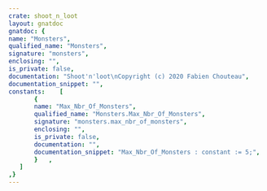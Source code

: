 ```yaml
---
crate: shoot_n_loot
layout: gnatdoc
gnatdoc: {
name: "Monsters",
qualified_name: "Monsters",
signature: "monsters",
enclosing: "",
is_private: false,
documentation: "Shoot'n'loot\nCopyright (c) 2020 Fabien Chouteau",
documentation_snippet: "",
constants:    [
       {
       name: "Max_Nbr_Of_Monsters",
       qualified_name: "Monsters.Max_Nbr_Of_Monsters",
       signature: "monsters.max_nbr_of_monsters",
       enclosing: "",
       is_private: false,
       documentation: "",
       documentation_snippet: "Max_Nbr_Of_Monsters : constant := 5;",
       }   ,
   ]
,}
---
```

